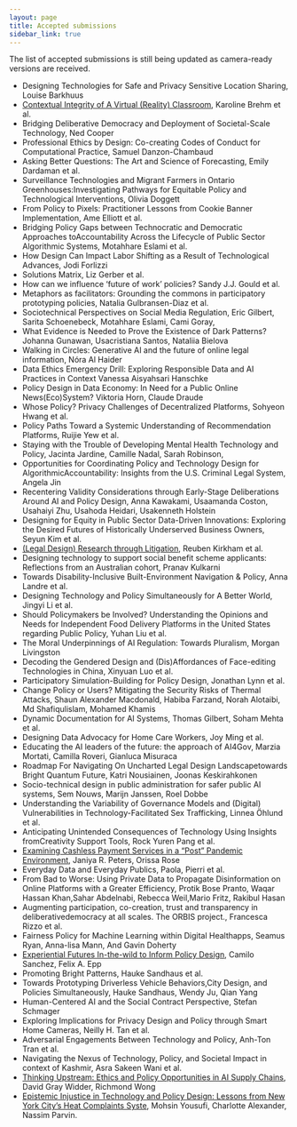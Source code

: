 ```yaml
---
layout: page
title: Accepted submissions
sidebar_link: true
---
```


The list of accepted submissions is still being updated as camera-ready versions are received.

- Designing Technologies for Safe and Privacy Sensitive Location Sharing, Louise Barkhuus 
- [Contextual Integrity of A Virtual (Reality) Classroom](http://arxiv.org/abs/2303.13684), Karoline Brehm et al.
- Bridging Deliberative Democracy and Deployment of Societal-Scale Technology, Ned Cooper
- Professional Ethics by Design: Co-creating Codes of Conduct for Computational Practice, Samuel Danzon-Chambaud
- Asking Better Questions: The Art and Science of Forecasting, Emily Dardaman et al.
- Surveillance Technologies and Migrant Farmers in Ontario Greenhouses:Investigating Pathways for Equitable Policy and Technological Interventions, Olivia Doggett
- From Policy to Pixels: Practitioner Lessons from Cookie Banner Implementation, 	Ame Elliott et al.
- Bridging Policy Gaps between Technocratic and Democratic Approaches toAccountability Across the Lifecycle of Public Sector Algorithmic Systems, Motahhare Eslami et al.
- How Design Can Impact Labor Shifting as a Result of Technological Advances, Jodi Forlizzi
- Solutions Matrix, Liz Gerber et al.
- How can we influence ‘future of work’ policies? Sandy J.J. Gould et al.
- Metaphors as facilitators: Grounding the commons in participatory prototyping policies, Natalia Gulbransen-Diaz et al.
- Sociotechnical Perspectives on Social Media Regulation, Eric Gilbert, Sarita Schoenebeck, Motahhare Eslami, Cami Goray,
- What Evidence is Needed to Prove the Existence of Dark Patterns? Johanna Gunawan, Usacristiana Santos, Nataliia Bielova
- Walking in Circles: Generative AI and the future of online legal information, Nóra Al Haider
- Data Ethics Emergency Drill: Exploring Responsible Data and AI Practices in Context Vanessa Aisyahsari Hanschke
- Policy Design in Data Economy: In Need for a Public Online News(Eco)System? Viktoria Horn, Claude Draude
- Whose Policy? Privacy Challenges of Decentralized Platforms, Sohyeon Hwang et al.
- Policy Paths Toward a Systemic Understanding of Recommendation Platforms,	Ruijie Yew et al.
- Staying with the Trouble of Developing Mental Health Technology and Policy, Jacinta Jardine, Camille Nadal, Sarah Robinson,
- Opportunities for Coordinating Policy and Technology Design for AlgorithmicAccountability: Insights from the U.S. Criminal Legal System, Angela Jin
- Recentering Validity Considerations through Early-Stage Deliberations Around AI and Policy Design, Anna Kawakami, Usaamanda Coston, Usahaiyi Zhu, Usahoda Heidari, Usakenneth Holstein
- Designing for Equity in Public Sector Data-Driven Innovations: Exploring the Desired Futures of Historically Underserved Business Owners, Seyun Kim et al.
- [(Legal Design) Research through Litigation](http://arxiv.org/abs/2303.14336), Reuben Kirkham et al.
- Designing technology to support social benefit scheme applicants: Reflections from an Australian cohort, Pranav Kulkarni
- Towards Disability-Inclusive Built-Environment Navigation & Policy, Anna Landre et al.
- Designing Technology and Policy Simultaneously for A Better World, Jingyi Li et al. 
- Should Policymakers be Involved? Understanding the Opinions and Needs for Independent Food Delivery Platforms in the United States regarding Public Policy, Yuhan Liu et al.
- The Moral Underpinnings of AI Regulation: Towards Pluralism, Morgan Livingston
- Decoding the Gendered Design and (Dis)Affordances of Face-editing Technologies in China, Xinyuan Luo et al.
- Participatory Simulation-Building for Policy Design, Jonathan Lynn et al.
- Change Policy or Users? Mitigating the Security Risks of Thermal Attacks, Shaun Alexander Macdonald, Habiba Farzand, Norah Alotaibi, Md Shafiqulislam, Mohamed Khamis
- Dynamic Documentation for AI Systems, Thomas Gilbert, Soham Mehta et al.
- Designing Data Advocacy for Home Care Workers, Joy Ming et al.
- Educating the AI leaders of the future: the approach of AI4Gov, Marzia Mortati, Camilla Roveri, Gianluca Misuraca
- Roadmap For Navigating On Uncharted Legal Design Landscapetowards Bright Quantum Future, Katri Nousiainen, Joonas Keskirahkonen
- Socio-technical design in public administration for safer public AI systems, Sem Nouws, Marijn Janssen, Roel Dobbe
- Understanding the Variability of Governance Models and (Digital) Vulnerabilities in Technology-Facilitated Sex Trafficking, Linnea Öhlund et al.
- Anticipating Unintended Consequences of Technology Using Insights fromCreativity Support Tools, Rock Yuren Pang et al.
- [Examining Cashless Payment Services in a “Post” Pandemic Environment](http://arxiv.org/abs/2303.12970), Janiya R. Peters, Orissa Rose
- Everyday Data and Everyday Publics, Paola, Pierri et al.
- From Bad to Worse: Using Private Data to Propagate Disinformation on Online Platforms with a Greater Efficiency, Protik Bose Pranto, Waqar Hassan Khan,Sahar Abdelnabi, Rebecca Weil,Mario Fritz, Rakibul Hasan
- Augmenting participation, co-creation, trust and transparency in deliberativedemocracy at all scales. The ORBIS project., Francesca Rizzo et al.
- Fairness Policy for Machine Learning within Digital Healthapps, Seamus Ryan, Anna-lisa Mann, And Gavin Doherty
- [Experiential Futures In-the-wild to Inform Policy Design](https://arxiv.org/abs/2303.14174), Camilo Sanchez, Felix A. Epp
- Promoting Bright Patterns, Hauke Sandhaus et al.
- Towards Prototyping Driverless Vehicle Behaviors,City Design, and Policies Simultaneously, Hauke Sandhaus, Wendy Ju, Qian Yang
- Human-Centered AI and the Social Contract Perspective, Stefan Schmager
- Exploring Implications for Privacy Design and Policy through Smart Home Cameras, Neilly H. Tan et al.
- Adversarial Engagements Between Technology and Policy, Anh-Ton Tran et al.
- Navigating the Nexus of Technology, Policy, and Societal Impact in context of Kashmir, Asra Sakeen Wani et al.
- [Thinking Upstream: Ethics and Policy Opportunities in AI Supply Chains](https://arxiv.org/abs/2303.07529), David Gray Widder, Richmond Wong
- [Epistemic Injustice in Technology and Policy Design: Lessons from New York City’s Heat Complaints Syste](https://arxiv.org/abs/2303.15468), Mohsin Yousufi, Charlotte Alexander, Nassim Parvin.
